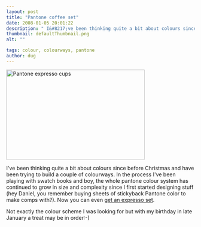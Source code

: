 ```yaml
---
layout: post
title: "Pantone coffee set"
date: 2008-01-05 20:01:22
description: " I&#8217;ve been thinking quite a bit about colours since before Christmas and have been trying to build a couple of colourways. In the process I&#8217;ve been playing with swatch books and boy, the whole pantone colour system has continued&#8230;"
thumbnail: defaultThumbnail.png
alt: ""

tags: colour, colourways, pantone
author: dug
---
```


<p><a href="http://www.donkeyontheedge.com/i/pantone-espresso.jpg"><img alt="Pantone expresso cups" src="http://www.donkeyontheedge.com/i/pantone-espresso-thumb.jpg" width="370" height="241" /></a></p>

<p>I've been thinking quite a bit about colours since before Christmas and have been trying to build a couple of colourways. In the process I've been playing with swatch books and boy, the whole pantone colour system has continued to grow in size and complexity since I first started designing stuff (hey Daniel, you remember buying sheets of stickyback Pantone color to make comps with?). Now you can even <a href="http://www.roumazeilles.net/news/fr/wordpress/2007/12/24/tasses-a-cafe-pantone/">get an expresso set</a>. </p>

<p>Not exactly the colour scheme I was looking for but with my birthday in late January a treat may be in order:-)</p>
